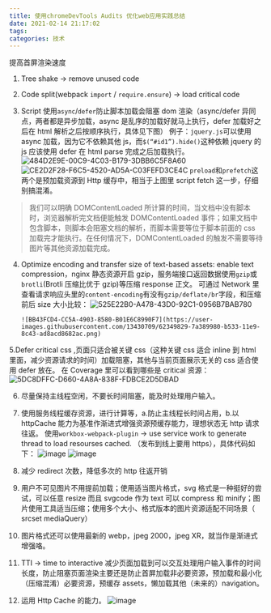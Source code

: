 ```yaml
---
title: 使用chromeDevTools Audits 优化web应用实践总结
date: 2021-02-14 21:17:02
tags:
categories: 技术
---
```


提高首屏渲染速度

1. Tree shake -> remove unused code

2. Code split(webpack `import` / `require.ensure`) -> load critical code

3. Script 使用`async`/`defer`防止脚本加载会阻塞 dom 渲染（async/defer 异同点，两者都是异步加载，async 是乱序的加载好就马上执行，defer 加载好之后在 html 解析之后按顺序执行，具体见下图）
   例子：`jquery.js`可以使用 async 加载，因为它不依赖其他 js，而`$(“#id1”).hide()`这种依赖 jquery 的 js 应该使用 defer 在 html parse 完成之后加载执行。
   ![484D2E9E-00C9-4C03-B179-3DBB6C5F8A60](https://user-images.githubusercontent.com/13430709/62349670-01394200-b533-11e9-9899-b3f9ac5b5c3a.png)
   ![CE2D2F28-F6C5-4520-AD5A-C03FEFD3CE4C](https://user-images.githubusercontent.com/13430709/62349681-07c7b980-b533-11e9-96d1-b748e7c0edec.png)
   `preload`和`prefetch`这两个是预加载资源到 Http 缓存中，相当于上图里 script fetch 这一步，仔细别搞混淆。

> 我们可以明确 DOMContentLoaded 所计算的时间，当文档中没有脚本时，浏览器解析完文档便能触发 DOMContentLoaded 事件；如果文档中包含脚本，则脚本会阻塞文档的解析，而脚本需要等位于脚本前面的 css 加载完才能执行。在任何情况下，DOMContentLoaded 的触发不需要等待图片等其他资源加载完成。

4.  Optimize encoding and transfer size of text-based assets: enable text compression，nginx 静态资源开启 gzip，服务端接口返回数据使用`gzip`或`brotli`(Brotli 压缩比优于 gzip)等压缩 response 正文。
    可通过 Network 里查看请求响应头里的`content-encoding`有没有`gzip/deflate/br`字段，和压缩前后 size 大小比较：
    ![525E22B0-A478-43D0-92C1-0956B7BAB780](https://user-images.githubusercontent.com/13430709/62349882-93414a80-b533-11e9-8c0e-17ece1bec786.png)

        ![BB43FCD4-CC5A-4903-8580-B01E6C8990F7](https://user-images.githubusercontent.com/13430709/62349829-7a389980-b533-11e9-8c43-ad8acd8682ac.png)

5.Defer critical css ,页面只适合被关键 css（这种关键 css 适合 inline 到 html 里面，减少资源请求的时间）加载阻塞，其他与当前页面展示无关的 css 适合使用 defer 放在。
在 Coverage 里可以看到哪些是 critical 资源：
![5DC8DFFC-D660-4A8A-838F-FDBCE2D5DBAD](https://user-images.githubusercontent.com/13430709/62349945-c7b50680-b533-11e9-9aa2-0e96d378b8ac.png)

6. 尽量保持主线程空闲，不要长时间阻塞，能及时处理用户输入。

7. 使用服务线程缓存资源，进行计算等，a.防止主线程长时间占用，b.以 httpCache 能力为基准作渐进式增强资源预缓存能力，理想状态无 http 请求往返。
   使用`workbox-webpack-plugin` -> use service work to generate thread to load resourses cached. （发布到线上要用 https），具体代码如下：
   ![image](https://user-images.githubusercontent.com/13430709/62350083-33976f00-b534-11e9-854c-4c6d002afeb1.png)
   ![image](https://user-images.githubusercontent.com/13430709/62350090-3d20d700-b534-11e9-8716-c6de5a1b5d61.png)

8. 减少 redirect 次数，降低多次的 http 往返开销

9. 用户不可见图片不用提前加载；使用适当图片格式，svg 格式是一种挺好的尝试，可以任意 resize 而且 svgcode 作为 text 可以 compress 和 minify；图片使用工具适当压缩；使用多个大小、格式版本的图片资源适配不同场景（<picture> srcset mediaQuery）

10. 图片格式还可以使用最新的 webp，jpeg 2000，jpeg XR，就当作是渐进式增强咯。

11. TTI -> time to interactive 减少页面加载到可以交互处理用户输入事件的时间长度，防止阻塞页面渲染主要还是防止首屏加载非必要资源，预加载和最小化（压缩混淆）必要资源，预缓存 assets，懒加载其他（未来的）navigation。

12. 运用 Http Cache 的能力。
    ![image](https://user-images.githubusercontent.com/13430709/62350152-6e010c00-b534-11e9-9498-f5ad8fa2d212.png)
